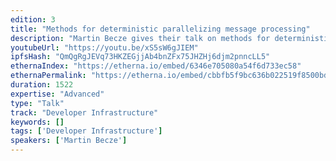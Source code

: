 ```yaml
---
edition: 3
title: "Methods for deterministic parallelizing message processing"
description: "Martin Becze gives their talk on methods for deterministic parallelizing message processing."
youtubeUrl: "https://youtu.be/xS5sW6gJIEM"
ipfsHash: "QmQgRgJEVq73HKZEGjjAb4bnZFx75JHZHj6djm2pnncLL5"
ethernaIndex: "https://etherna.io/embed/6346e705080a54f6d733ec58"
ethernaPermalink: "https://etherna.io/embed/cbbfb5f9bc636b022519f8500bd449f92c831d92142fc93f53275283effef7e4"
duration: 1522
expertise: "Advanced"
type: "Talk"
track: "Developer Infrastructure"
keywords: []
tags: ['Developer Infrastructure']
speakers: ['Martin Becze']
---
```

